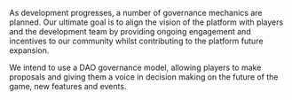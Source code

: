 <p>As development progresses, a number of governance mechanics are planned. Our ultimate goal is to align the vision of the platform with players and the development team by providing ongoing engagement and incentives to our community whilst contributing to the platform future expansion.</p>
<p>We intend to use a DAO governance model, allowing players to make proposals and giving them a voice in decision making on the future of the game, new features and events.</p>
